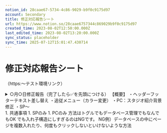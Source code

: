 ```yaml
---
notion_id: 28caae67-5734-4c86-9029-b9f0c9175d97
account: Secondary
title: 修正対応報告シート
url: https://www.notion.so/28caae6757344c869029b9f0c9175d97
created_time: 2023-08-02T12:50:00.000Z
last_edited_time: 2023-08-02T13:20:00.000Z
sync_status: placeholder
sync_time: 2025-07-12T15:01:47.430714
---
```

# 修正対応報告シート

（https:〜テスト環境リンク）
<details>
<summary>○月○日修正報告（完了したら✅を先頭につける）
【概要】
・ヘッダーフッターテキスト差し替え
・追従メニュー（カラー変更）
・PC：スタジオ紹介背景修正
・SP〜</summary>
</details>
  1. 共通事項
  1. SPのみ
  1. PCのみ
方法はトグルでもデータベース管理でもなんでもOK
でも入れ子構造にしすぎるのはNGです。
NG例）データベースの中にページを複数入れたり、何度もクリックしないといけないような方法